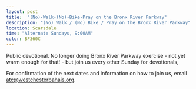 ```yaml
---
layout: post
title:  "(No)-Walk-(No)-Bike-Pray on the Bronx River Parkway"
description: "(No) Walk / (No) Bike / Pray on the Bronx River Parkway"
location: Scarsdale
time: "Alternate Sundays, 9:00AM"
color: BF360C
---
```

Public devotional. No longer doing Bronx River Parkway exercise - not yet
warm enough for that! - but join us every other Sunday for devotionals,

For confirmation of the next dates and information on how to join us,
email <atc@westchesterbahais.org>.
